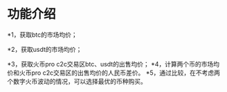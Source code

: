 # 功能介绍

*1，获取btc的市场均价；

*2，获取usdt的市场均价；

*3，获取火币pro c2c交易区btc、usdt的出售均价；
*4，计算两个币的市场均价和火币pro c2c交易区的出售均价的人民币差价。
*5，通过比较，在不考虑两个数字火币波动的情况，可以选择最优的币种购买。
